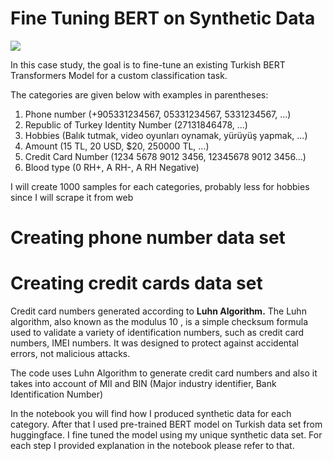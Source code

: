 # Fine Tuning BERT on Synthetic Data
![](/BERT.png)


In this case study, the goal is to fine-tune an existing Turkish BERT Transformers
Model for a custom classification task.

The categories are given below with examples in parentheses:

1) Phone number (+905331234567, 05331234567, 5331234567, ...)
2) Republic of Turkey Identity Number (27131846478, ...)
3) Hobbies (Balık tutmak, video oyunları oynamak, yürüyüş yapmak, ...)
4) Amount (15 TL, 20 USD, $20, 250000 TL, ...)
5) Credit Card Number (1234 5678 9012 3456, 12345678 9012 3456...)
6) Blood type (0 RH+, A RH-, A RH Negative)

 I will create 1000 samples for each categories, probably less for hobbies since I will scrape it from web 
# Creating phone number  data set


# Creating credit cards data set

Credit card numbers generated according to **Luhn Algorithm.** The Luhn algorithm, also known as the modulus 10 , is a simple checksum formula used to validate a variety of identification numbers, such as credit card numbers, IMEI numbers. It was designed to protect against accidental errors, not malicious attacks.

The code uses Luhn Algorithm to generate credit card numbers and also it takes into account of MII and BIN (Major industry identifier, Bank Identification Number)


 
In the notebook you will find how I produced synthetic data for each category. After that I used pre-trained BERT model on Turkish data set from huggingface. I fine tuned the model using my unique synthetic data set. For each step I provided explanation in the notebook please refer to that.
